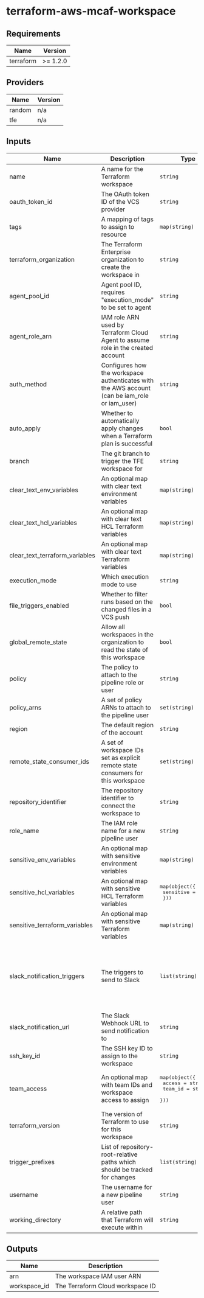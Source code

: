# terraform-aws-mcaf-workspace

<!--- BEGIN_TF_DOCS --->
## Requirements

| Name | Version |
|------|---------|
| terraform | >= 1.2.0 |

## Providers

| Name | Version |
|------|---------|
| random | n/a |
| tfe | n/a |

## Inputs

| Name | Description | Type | Default | Required |
|------|-------------|------|---------|:--------:|
| name | A name for the Terraform workspace | `string` | n/a | yes |
| oauth\_token\_id | The OAuth token ID of the VCS provider | `string` | n/a | yes |
| tags | A mapping of tags to assign to resource | `map(string)` | n/a | yes |
| terraform\_organization | The Terraform Enterprise organization to create the workspace in | `string` | n/a | yes |
| agent\_pool\_id | Agent pool ID, requires "execution\_mode" to be set to agent | `string` | `null` | no |
| agent\_role\_arn | IAM role ARN used by Terraform Cloud Agent to assume role in the created account | `string` | `null` | no |
| auth\_method | Configures how the workspace authenticates with the AWS account (can be iam\_role or iam\_user) | `string` | `"iam_user"` | no |
| auto\_apply | Whether to automatically apply changes when a Terraform plan is successful | `bool` | `false` | no |
| branch | The git branch to trigger the TFE workspace for | `string` | `"main"` | no |
| clear\_text\_env\_variables | An optional map with clear text environment variables | `map(string)` | `{}` | no |
| clear\_text\_hcl\_variables | An optional map with clear text HCL Terraform variables | `map(string)` | `{}` | no |
| clear\_text\_terraform\_variables | An optional map with clear text Terraform variables | `map(string)` | `{}` | no |
| execution\_mode | Which execution mode to use | `string` | `"remote"` | no |
| file\_triggers\_enabled | Whether to filter runs based on the changed files in a VCS push | `bool` | `true` | no |
| global\_remote\_state | Allow all workspaces in the organization to read the state of this workspace | `bool` | `null` | no |
| policy | The policy to attach to the pipeline role or user | `string` | `null` | no |
| policy\_arns | A set of policy ARNs to attach to the pipeline user | `set(string)` | `[]` | no |
| region | The default region of the account | `string` | `null` | no |
| remote\_state\_consumer\_ids | A set of workspace IDs set as explicit remote state consumers for this workspace | `set(string)` | `null` | no |
| repository\_identifier | The repository identifier to connect the workspace to | `string` | `null` | no |
| role\_name | The IAM role name for a new pipeline user | `string` | `null` | no |
| sensitive\_env\_variables | An optional map with sensitive environment variables | `map(string)` | `{}` | no |
| sensitive\_hcl\_variables | An optional map with sensitive HCL Terraform variables | <pre>map(object({<br>    sensitive = string<br>  }))</pre> | `{}` | no |
| sensitive\_terraform\_variables | An optional map with sensitive Terraform variables | `map(string)` | `{}` | no |
| slack\_notification\_triggers | The triggers to send to Slack | `list(string)` | <pre>[<br>  "run:created",<br>  "run:planning",<br>  "run:needs_attention",<br>  "run:applying",<br>  "run:completed",<br>  "run:errored"<br>]</pre> | no |
| slack\_notification\_url | The Slack Webhook URL to send notification to | `string` | `null` | no |
| ssh\_key\_id | The SSH key ID to assign to the workspace | `string` | `null` | no |
| team\_access | An optional map with team IDs and workspace access to assign | <pre>map(object({<br>    access  = string,<br>    team_id = string,<br>  }))</pre> | `{}` | no |
| terraform\_version | The version of Terraform to use for this workspace | `string` | `"latest"` | no |
| trigger\_prefixes | List of repository-root-relative paths which should be tracked for changes | `list(string)` | <pre>[<br>  "modules"<br>]</pre> | no |
| username | The username for a new pipeline user | `string` | `null` | no |
| working\_directory | A relative path that Terraform will execute within | `string` | `"terraform"` | no |

## Outputs

| Name | Description |
|------|-------------|
| arn | The workspace IAM user ARN |
| workspace\_id | The Terraform Cloud workspace ID |

<!--- END_TF_DOCS --->
